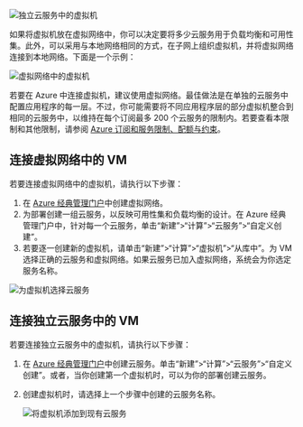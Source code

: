 ![独立云服务中的虚拟机](./media/virtual-machines-common-classic-connect-vms/CloudServiceExample.png)

如果将虚拟机放在虚拟网络中，你可以决定要将多少云服务用于负载均衡和可用性集。此外，可以采用与本地网络相同的方式，在子网上组织虚拟机，并将虚拟网络连接到本地网络。下面是一个示例：

![虚拟网络中的虚拟机](./media/virtual-machines-common-classic-connect-vms/VirtualNetworkExample.png)

若要在 Azure 中连接虚拟机，建议使用虚拟网络。最佳做法是在单独的云服务中配置应用程序的每一层。不过，你可能需要将不同应用程序层的部分虚拟机整合到相同的云服务中，以维持在每个订阅最多 200 个云服务的限制内。若要查看本限制和其他限制，请参阅 [Azure 订阅和服务限制、配额与约束](../articles/azure-subscription-service-limits.md)。

## 连接虚拟网络中的 VM

若要连接虚拟网络中的虚拟机，请执行以下步骤：

1.	在 [Azure 经典管理门户](../articles/virtual-network/virtual-networks-create-vnet-classic-portal.md)中创建虚拟网络。
2.	为部署创建一组云服务，以反映可用性集和负载均衡的设计。在 Azure 经典管理门户中，针对每一个云服务，单击“新建”>“计算”>“云服务”>“自定义创建”。
3.	若要逐一创建新的虚拟机，请单击“新建”>“计算”>“虚拟机”>“从库中”。为 VM 选择正确的云服务和虚拟网络。如果云服务已加入虚拟网络，系统会为你选定服务名称。

![为虚拟机选择云服务](./media/virtual-machines-common-classic-connect-vms/VMConfig1.png)

## <a name="connect-vms-in-a-standalone-cloud-service"></a> 连接独立云服务中的 VM

若要连接独立云服务中的虚拟机，请执行以下步骤：

1.	在 [Azure 经典管理门户](http://manage.windowsazure.cn)中创建云服务。单击“新建”>“计算”>“云服务”>“自定义创建”。或者，当你创建第一个虚拟机时，可以为你的部署创建云服务。

2.	创建虚拟机时，请选择上一个步骤中创建的云服务名称。

    ![将虚拟机添加到现有云服务](./media/virtual-machines-common-classic-connect-vms/Connect-VM-to-CS.png)
